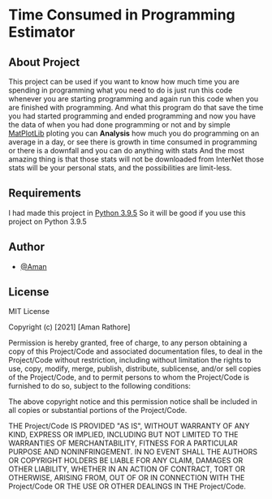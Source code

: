 # Time Consumed in Programming Estimator

## About Project

This project can be used if you want to know how much time you are spending in programming what you need to do is just run this code whenever you are starting programming and again run this code when you are finished with programming. And what this program do that save the time you had started programming and ended programming and now you have the data of when you had done programming or not and by simple [MatPlotLib](https://matplotlib.org/ "Click here to see what MatPlotLib is") ploting you can **Analysis** how much you do programming on an average in a day, or see there is growth in time consumed in programming or there is a downfall and you can do anything with stats
And the most amazing thing is that those stats will not be downloaded from InterNet those stats will be your personal stats, and the possibilities are limit-less.

## Requirements

I had made this project in [Python 3.9.5](https://www.python.org/downloads/release/python-395/) So it will be good if you use this project on Python 3.9.5

## Author

- [@Aman](https://www.github.com/AmanRathoreM)

## License

MIT License

Copyright (c) [2021] [Aman Rathore]

Permission is hereby granted, free of charge, to any person obtaining a copy
of this Project/Code and associated documentation files, to deal
in the Project/Code without restriction, including without limitation the rights
to use, copy, modify, merge, publish, distribute, sublicense, and/or sell
copies of the Project/Code, and to permit persons to whom the Project/Code is
furnished to do so, subject to the following conditions:

The above copyright notice and this permission notice shall be included in all
copies or substantial portions of the Project/Code.

THE Project/Code IS PROVIDED "AS IS", WITHOUT WARRANTY OF ANY KIND, EXPRESS OR
IMPLIED, INCLUDING BUT NOT LIMITED TO THE WARRANTIES OF MERCHANTABILITY,
FITNESS FOR A PARTICULAR PURPOSE AND NONINFRINGEMENT. IN NO EVENT SHALL THE
AUTHORS OR COPYRIGHT HOLDERS BE LIABLE FOR ANY CLAIM, DAMAGES OR OTHER
LIABILITY, WHETHER IN AN ACTION OF CONTRACT, TORT OR OTHERWISE, ARISING FROM,
OUT OF OR IN CONNECTION WITH THE Project/Code OR THE USE OR OTHER DEALINGS IN THE
Project/Code.
